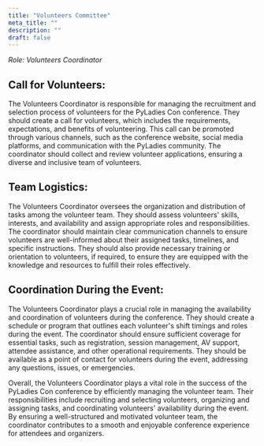 ```yaml
---
title: "Volunteers Committee"
meta_title: ""
description: ""
draft: false
---
```


*Role: Volunteers Coordinator*

## Call for Volunteers:

The Volunteers Coordinator is responsible for managing the recruitment and
selection process of volunteers for the PyLadies Con conference. They should
create a call for volunteers, which includes the requirements, expectations,
and benefits of volunteering. This call can be promoted through various
channels, such as the conference website, social media platforms, and
communication with the PyLadies community. The coordinator should collect and
review volunteer applications, ensuring a diverse and inclusive team of
volunteers.

## Team Logistics:

The Volunteers Coordinator oversees the organization and distribution of tasks
among the volunteer team. They should assess volunteers' skills, interests, and
availability and assign appropriate roles and responsibilities. The coordinator
should maintain clear communication channels to ensure volunteers are
well-informed about their assigned tasks, timelines, and specific instructions.
They should also provide necessary training or orientation to volunteers, if
required, to ensure they are equipped with the knowledge and resources to
fulfill their roles effectively.

## Coordination During the Event:

The Volunteers Coordinator plays a crucial role in managing the availability
and coordination of volunteers during the conference. They should create
a schedule or program that outlines each volunteer's shift timings and roles
during the event. The coordinator should ensure sufficient coverage for
essential tasks, such as registration, session management, AV support, attendee
assistance, and other operational requirements. They should be available as
a point of contact for volunteers during the event, addressing any questions,
issues, or emergencies.


Overall, the Volunteers Coordinator plays a vital role in the success of the
PyLadies Con conference by efficiently managing the volunteer team. Their
responsibilities include recruiting and selecting volunteers, organizing and
assigning tasks, and coordinating volunteers' availability during the event. By
ensuring a well-structured and motivated volunteer team, the coordinator
contributes to a smooth and enjoyable conference experience for attendees and
organizers.


